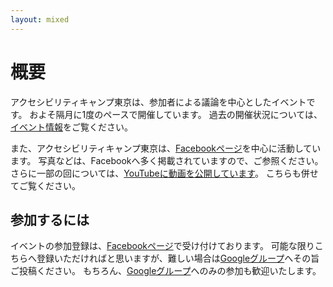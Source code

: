 ```yaml
---
layout: mixed
---
```


# 概要

アクセシビリティキャンプ東京は、参加者による議論を中心としたイベントです。
およそ隔月に1度のペースで開催しています。
過去の開催状況については、[イベント情報](/event)をご覧ください。

また、アクセシビリティキャンプ東京は、[Facebookページ][fb]を中心に活動しています。
写真などは、Facebookへ多く掲載されていますので、ご参照ください。
さらに一部の回については、[YouTubeに動画を公開しています](http://www.youtube.com/user/a11ytokyo)。
こちらも併せてご覧ください。

## 参加するには

イベントの参加登録は、[Facebookページ][fb]で受け付けております。
可能な限りこちらへ登録いただければと思いますが、難しい場合は[Googleグループ][ml]へその旨ご投稿ください。
もちろん、[Googleグループ][ml]へのみの参加も歓迎いたします。



[fb]: <https://www.facebook.com/a11ytokyo> "アクセシビリティキャンプ東京のFacebookページ"
[ml]: <https://groups.google.com/forum/?fromgroups=#!topic/a11ytokyo> "アクセシビリティキャンプ東京のGoogleグループ"
